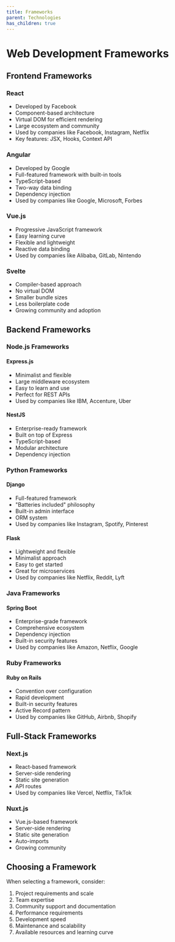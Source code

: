 ```yaml
---
title: Frameworks
parent: Technologies
has_children: true
---
```


# Web Development Frameworks

## Frontend Frameworks

### React
- Developed by Facebook
- Component-based architecture
- Virtual DOM for efficient rendering
- Large ecosystem and community
- Used by companies like Facebook, Instagram, Netflix
- Key features: JSX, Hooks, Context API

### Angular
- Developed by Google
- Full-featured framework with built-in tools
- TypeScript-based
- Two-way data binding
- Dependency injection
- Used by companies like Google, Microsoft, Forbes

### Vue.js
- Progressive JavaScript framework
- Easy learning curve
- Flexible and lightweight
- Reactive data binding
- Used by companies like Alibaba, GitLab, Nintendo

### Svelte
- Compiler-based approach
- No virtual DOM
- Smaller bundle sizes
- Less boilerplate code
- Growing community and adoption

## Backend Frameworks

### Node.js Frameworks
#### Express.js
- Minimalist and flexible
- Large middleware ecosystem
- Easy to learn and use
- Perfect for REST APIs
- Used by companies like IBM, Accenture, Uber

#### NestJS
- Enterprise-ready framework
- Built on top of Express
- TypeScript-based
- Modular architecture
- Dependency injection

### Python Frameworks
#### Django
- Full-featured framework
- "Batteries included" philosophy
- Built-in admin interface
- ORM system
- Used by companies like Instagram, Spotify, Pinterest

#### Flask
- Lightweight and flexible
- Minimalist approach
- Easy to get started
- Great for microservices
- Used by companies like Netflix, Reddit, Lyft

### Java Frameworks
#### Spring Boot
- Enterprise-grade framework
- Comprehensive ecosystem
- Dependency injection
- Built-in security features
- Used by companies like Amazon, Netflix, Google

### Ruby Frameworks
#### Ruby on Rails
- Convention over configuration
- Rapid development
- Built-in security features
- Active Record pattern
- Used by companies like GitHub, Airbnb, Shopify

## Full-Stack Frameworks

### Next.js
- React-based framework
- Server-side rendering
- Static site generation
- API routes
- Used by companies like Vercel, Netflix, TikTok

### Nuxt.js
- Vue.js-based framework
- Server-side rendering
- Static site generation
- Auto-imports
- Growing community

## Choosing a Framework

When selecting a framework, consider:
1. Project requirements and scale
2. Team expertise
3. Community support and documentation
4. Performance requirements
5. Development speed
6. Maintenance and scalability
7. Available resources and learning curve

